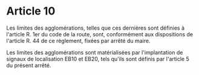 # Article 10

Les limites des agglomérations, telles que ces dernières sont définies à l'article R. 1er du code de la route, sont, conformément aux dispositions de l'article R. 44 de ce règlement, fixées par arrêté du maire.

Les limites des agglomérations sont matérialisées par l'implantation de signaux de localisation EB10 et EB20, tels qu'ils sont définis par l'article 5 du présent arrêté.
